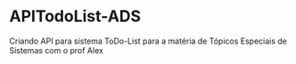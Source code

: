 # APITodoList-ADS
Criando API para sistema ToDo-List para a matéria de Tópicos Especiais de Sistemas com o prof Alex
